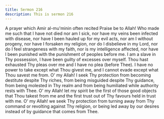 ```yaml
---
title: Sermon 216
description: This is sermon 216
---
```


A prayer which Amir al-mu'minin often recited
Praise be to Allah! Who made me such that I have not died nor am I sick, nor have my veins
been infected with disease, nor have I been hauled up for my evil acts, nor am I without
progeny, nor have I forsaken my religion, nor do I disbelieve in my Lord, nor do I feel
strangeness with my faith, nor is my intelligence affected, nor have I been punished with the
punishment of peoples before me.
I am a slave in Thy possession, I have been guilty of excesses over myself. Thou hast
exhausted Thy pleas over me and I have no plea (before Thee).
I have no power to take except what Thou givest me, and I cannot evade except what Thou
savest me from. O' my Allah! I seek Thy protection from becoming destitute despite Thy
riches, from being misguided despite Thy guidance, from being molested in Thy realm and
from being humiliated while authority rests with Thee. O' my Allah! let my spirit be the first
of those good objects that Thou takest from me and the first trust out of Thy favours held in
trust with me.
O' my Allah! we seek Thy protection from turning away from Thy command or revolting
against Thy religion, or being led away by our desires instead of by guidance that comes from
Thee.